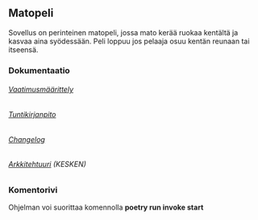 ## Matopeli

Sovellus on perinteinen matopeli, jossa mato kerää ruokaa kentältä ja kasvaa aina syödessään. Peli loppuu jos pelaaja osuu kentän reunaan tai itseensä.

### Dokumentaatio

###### [Vaatimusmäärittely](https://github.com/AapoTuulentie/ot-harjoitustyo/blob/master/dokumentaatio/vaatimusmaarittely.md)
###### [Tuntikirjanpito](https://github.com/AapoTuulentie/ot-harjoitustyo/blob/master/dokumentaatio/tuntikirjanpito.md)
###### [Changelog](https://github.com/AapoTuulentie/ot-harjoitustyo/blob/master/dokumentaatio/changelog.md)
###### [Arkkitehtuuri](https://github.com/AapoTuulentie/ot-harjoitustyo/blob/master/dokumentaatio/arkkitehtuuri.md) (KESKEN)

### Komentorivi

Ohjelman voi suorittaa komennolla <b>poetry run invoke start</b>
